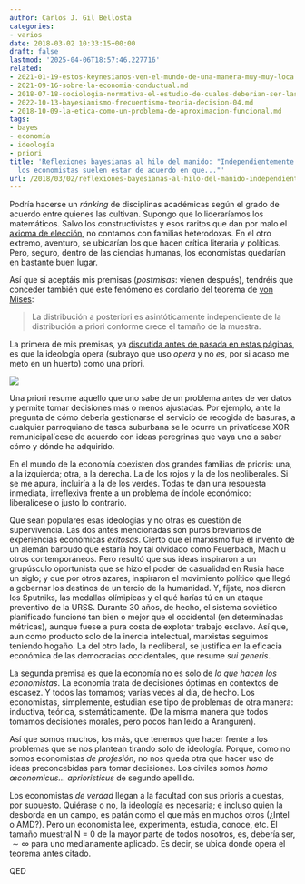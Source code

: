```yaml
---
author: Carlos J. Gil Bellosta
categories:
- varios
date: 2018-03-02 10:33:15+00:00
draft: false
lastmod: '2025-04-06T18:57:46.227716'
related:
- 2021-01-19-estos-keynesianos-ven-el-mundo-de-una-manera-muy-muy-loca.md
- 2021-09-16-sobre-la-economia-conductual.md
- 2018-07-18-sociologia-normativa-el-estudio-de-cuales-deberian-ser-las-causas-de-los-problemas-sociales.md
- 2022-10-13-bayesianismo-frecuentismo-teoria-decision-04.md
- 2018-10-09-la-etica-como-un-problema-de-aproximacion-funcional.md
tags:
- bayes
- economía
- ideología
- priori
title: 'Reflexiones bayesianas al hilo del manido: "Independientemente de su ideología,
  los economistas suelen estar de acuerdo en que..."'
url: /2018/03/02/reflexiones-bayesianas-al-hilo-del-manido-independientemente-de-su-ideologia-los-economistas-suelen-estar-de-acuerdo-en-que/
---
```


Podría hacerse un _ránking_ de disciplinas académicas según el grado de acuerdo entre quienes las cultivan. Supongo que lo lideraríamos los matemáticos. Salvo los constructivistas y esos raritos que dan por malo el [axioma de elección](https://es.wikipedia.org/wiki/Axiomas_de_Zermelo-Fraenkel), no contamos con familias heterodoxas. En el otro extremo, aventuro, se ubicarían los que hacen crítica literaria y políticas. Pero, seguro, dentro de las ciencias humanas, los economistas quedarían en bastante buen lugar.

Así que si aceptáis mis premisas (_postmisas_: vienen después), tendréis que conceder también que este fenómeno es corolario del teorema de [von Mises](https://en.wikipedia.org/wiki/Bernstein%E2%80%93von_Mises_theorem):

>La distribución a posteriori es asintóticamente independiente de la distribución a priori conforme crece el tamaño de la muestra.

La primera de mis premisas, ya [discutida antes de pasada en estas páginas](https://datanalytics.com/2017/05/31/dizque-al-sexto-mes-pero-y-los-datos/), es que la ideología opera (subrayo que uso _opera_ y no _es_, por si acaso me meto en un huerto) como una priori.

![](/wp-uploads/2018/02/primate.png#center)


Una priori resume aquello que uno sabe de un problema antes de ver datos y permite tomar decisiones más o menos ajustadas. Por ejemplo, ante la pregunta de cómo debería gestionarse el servicio de recogida de basuras, a cualquier parroquiano de tasca suburbana se le ocurre un privatícese XOR remunicipalícese de acuerdo con ideas peregrinas que vaya uno a saber cómo y dónde ha adquirido.

En el mundo de la economía coexisten dos grandes familias de prioris: una, a la izquierda; otra, a la derecha. La de los rojos y la de los neoliberales. Si se me apura, incluiría a la de los verdes. Todas te dan una respuesta inmediata, irreflexiva frente a un problema de índole económico: liberalícese o justo lo contrario.

Que sean populares esas ideologías y no otras es cuestión de supervivencia. Las dos antes mencionadas son puros breviarios de experiencias económicas _exitosas_. Cierto que el marxismo fue el invento de un alemán barbudo que estaría hoy tal olvidado como Feuerbach, Mach u otros contemporáneos. Pero resultó que sus ideas inspiraron a un grupúsculo oportunista que se hizo el poder de casualidad en Rusia hace un siglo; y que por otros azares, inspiraron el movimiento político que llegó a gobernar los destinos de un tercio de la humanidad. Y, fíjate, nos dieron los Sputniks, las medallas olímipicas y el qué harías tú en un ataque preventivo de la URSS. Durante 30 años, de hecho, el sistema soviético planificado funcionó tan bien o mejor que el occidental (en determinadas métricas), aunque fuese a pura costa de explotar trabajo esclavo. Así que, aun como producto solo de la inercia intelectual, marxistas seguimos teniendo hogaño. La del otro lado, la neoliberal, se justifica en la eficacia económica de las democracias occidentales, que resume _sui generis_.

La segunda premisa es que la economía no es solo de _lo que hacen los economistas_. La economía trata de decisiones óptimas en contextos de escasez. Y todos las tomamos; varias veces al día, de hecho. Los economistas, simplemente, estudian ese tipo de problemas de otra manera: inductiva, teórica, sistemáticamente. (De la misma manera que todos tomamos decisiones morales, pero pocos han leído a Aranguren).

Así que somos muchos, los más, que tenemos que hacer frente a los problemas que se nos plantean tirando solo de ideología. Porque, como no somos economistas _de profesión_, no nos queda otra que hacer uso de ideas preconcebidas para tomar decisiones. Los civiles somos _homo œconomicus... aprioristicus_ de segundo apellido.

Los economistas _de verdad_ llegan a la facultad con sus prioris a cuestas, por supuesto. Quiérase o no, la ideología es necesaria; e incluso quien la desborda en un campo, es patán como el que más en muchos otros (¿Intel o AMD?). Pero un economista lee, experimenta, estudia, conoce, etc. El tamaño muestral N = 0 de la mayor parte de todos nosotros, es, debería ser, $\sim\infty$ para uno medianamente aplicado. Es decir, se ubica donde opera el teorema antes citado.

QED